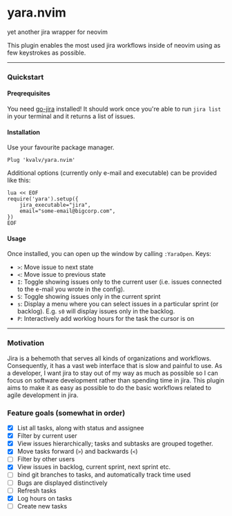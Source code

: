 yara.nvim
===
yet another jira wrapper for neovim

This plugin enables the most used jira workflows inside of neovim using as few keystrokes as possible.

----

### Quickstart

#### Preqrequisites
You need [go-jira][go-jira] installed! It should work once you're able to run `jira list` in your terminal and it returns a list of issues.

#### Installation
Use your favourite package manager.

```
Plug 'kvalv/yara.nvim'
```

Additional options (currently only e-mail and executable) can be provided like this:
```
lua << EOF
require('yara').setup({
    jira_executable="jira",
    email="some-email@bigcorp.com",
})
EOF
```

#### Usage
Once installed, you can open up the window by calling `:YaraOpen`. Keys:

* `>`: Move issue to next state
* `<`: Move issue to previous state
* `I`: Toggle showing issues only to the current user (i.e. issues connected to the e-mail you wrote in the config).
* `S`: Toggle showing issues only in the current sprint
* `s`: Display a menu where you can select issues in a particular sprint (or backlog). E.g. `s0` will display issues only in the backlog.
* `P`: Interactively add worklog hours for the task the cursor is on

----

### Motivation

Jira is a behemoth that serves all kinds of organizations and workflows. Consequently, it has a vast web interface that is slow
and painful to use. As a developer, I want jira to stay out of my way as much as possible so I can focus on software development rather than spending time in jira. This plugin aims to make it as easy as possible to do the basic workflows related to agile development in jira.

### Feature goals (somewhat in order)

- [x] List all tasks, along with status and assignee
- [x] Filter by current user
- [x] View issues hierarchically; tasks and subtasks are grouped together.
- [x] Move tasks forward (`>`) and backwards (`<`)
- [ ] Filter by other users
- [x] View issues in backlog, current sprint, next sprint etc.
- [ ] bind git branches to tasks, and automatically track time used
- [ ] Bugs are displayed distinctively
- [ ] Refresh tasks
- [x] Log hours on tasks
- [ ] Create new tasks

[go-jira]: https://github.com/go-jira/jira
